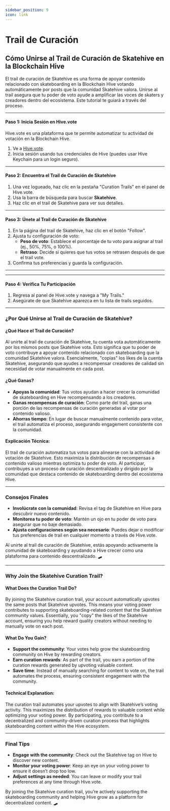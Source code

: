 ```yaml
---
sidebar_position: 9
icon: link
---
```


# Trail de Curación

## Cómo Unirse al Trail de Curación de Skatehive en la Blockchain Hive

El trail de curación de Skatehive es una forma de apoyar contenido relacionado con skateboarding en la Blockchain Hive votando automáticamente por posts que la comunidad Skatehive valora. Unirse al trail asegura que tu poder de voto ayude a amplificar las voces de skaters y creadores dentro del ecosistema. Este tutorial te guiará a través del proceso.

***

#### Paso 1: Inicia Sesión en Hive.vote

Hive.vote es una plataforma que te permite automatizar tu actividad de votación en la Blockchain Hive.

1. Ve a [Hive.vote](https://hive.vote).
2. Inicia sesión usando tus credenciales de Hive (puedes usar Hive Keychain para un login seguro).

***

#### Paso 2: Encuentra el Trail de Curación de Skatehive

1. Una vez logueado, haz clic en la pestaña "Curation Trails" en el panel de Hive.vote.
2. Usa la barra de búsqueda para buscar **Skatehive**.
3. Haz clic en el trail de Skatehive para ver sus detalles.

***

#### Paso 3: Únete al Trail de Curación de Skatehive

1. En la página del trail de Skatehive, haz clic en el botón "Follow".
2. Ajusta tu configuración de voto:
   * **Peso de voto**: Establece el porcentaje de tu voto para asignar al trail (ej., 50%, 75%, o 100%).
   * **Retraso**: Decide si quieres que tus votos se retrasen después de que el trail vote.
3. Confirma tus preferencias y guarda la configuración.

***

***

#### Paso 4: Verifica Tu Participación

1. Regresa al panel de Hive.vote y navega a "My Trails."
2. Asegúrate de que Skatehive aparezca en tu lista de trails seguidos.

***

### ¿Por Qué Unirse al Trail de Curación de Skatehive?

#### ¿Qué Hace el Trail de Curación?

Al unirte al trail de curación de Skatehive, tu cuenta vota automáticamente por los mismos posts que Skatehive vota. Esto significa que tu poder de voto contribuye a apoyar contenido relacionado con skateboarding que la comunidad Skatehive valora. Esencialmente, "copias" los likes de la cuenta Skatehive, asegurando que ayudes a recompensar creadores de calidad sin necesidad de votar manualmente en cada post.

#### ¿Qué Ganas?

* **Apoyas la comunidad**: Tus votos ayudan a hacer crecer la comunidad de skateboarding en Hive recompensando a los creadores.
* **Ganas recompensas de curación**: Como parte del trail, ganas una porción de las recompensas de curación generadas al votar por contenido valioso.
* **Ahorras tiempo**: En lugar de buscar manualmente contenido para votar, el trail automatiza el proceso, asegurando engagement consistente con la comunidad.

#### Explicación Técnica:

El trail de curación automatiza tus votos para alinearse con la actividad de votación de Skatehive. Esto maximiza la distribución de recompensas a contenido valioso mientras optimiza tu poder de voto. Al participar, contribuyes a un proceso de curación descentralizado y dirigido por la comunidad que destaca contenido de skateboarding dentro del ecosistema Hive.

***

### Consejos Finales

* **Involúcrate con la comunidad**: Revisa el tag de Skatehive en Hive para descubrir nuevo contenido.
* **Monitorea tu poder de voto**: Mantén un ojo en tu poder de voto para asegurar que no baje demasiado.
* **Ajusta configuraciones según sea necesario**: Puedes dejar o modificar tus preferencias de trail en cualquier momento a través de Hive.vote.

Al unirte al trail de curación de Skatehive, estás apoyando activamente la comunidad de skateboarding y ayudando a Hive crecer como una plataforma para contenido descentralizado. 🛹

***

### Why Join the Skatehive Curation Trail?

#### What Does the Curation Trail Do?

By joining the Skatehive curation trail, your account automatically upvotes the same posts that Skatehive upvotes. This means your voting power contributes to supporting skateboarding-related content that the Skatehive community values. Essentially, you "copy" the likes of the Skatehive account, ensuring you help reward quality creators without needing to manually vote on each post.

#### What Do You Gain?

* **Support the community**: Your votes help grow the skateboarding community on Hive by rewarding creators.
* **Earn curation rewards**: As part of the trail, you earn a portion of the curation rewards generated by upvoting valuable content.
* **Save time**: Instead of manually searching for content to vote on, the trail automates the process, ensuring consistent engagement with the community.

#### Technical Explanation:

The curation trail automates your upvotes to align with Skatehive’s voting activity. This maximizes the distribution of rewards to valuable content while optimizing your voting power. By participating, you contribute to a decentralized and community-driven curation process that highlights skateboarding content within the Hive ecosystem.

***

### Final Tips

* **Engage with the community**: Check out the Skatehive tag on Hive to discover new content.
* **Monitor your voting power**: Keep an eye on your voting power to ensure it doesn’t drop too low.
* **Adjust settings as needed**: You can leave or modify your trail preferences at any time through Hive.vote.

By joining the Skatehive curation trail, you’re actively supporting the skateboarding community and helping Hive grow as a platform for decentralized content. 🛹
